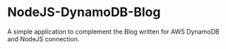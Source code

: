 # NodeJS-DynamoDB-Blog
A simple application to complement the Blog written for AWS DynamoDB and NodeJS connection.
